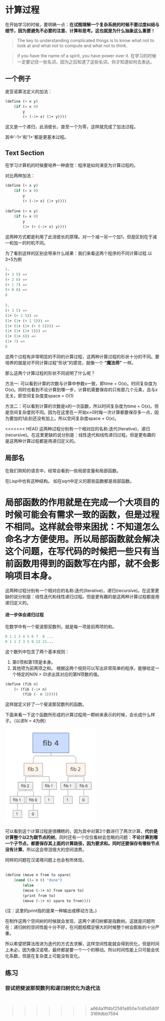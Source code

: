# 计算过程

在开始学习的时候，要明确一点：**在试图理解一个复杂系统的时候不要过度纠结与细节，因为要避免不必要的注意、计算和思考。这也就是为什么抽象这么重要！**

> The key to understanding complicated things is to know what not to look at and what not to compute and what not to think.

> if you have the name of a spirit, you have power over it.
在学习的时候一定要记住一些名词，因为之后知道了这些名词，你才知道如何去表达。

## 一个例子

皮亚诺算法定义的加法：
~~~scheme
(define (+ x y)
    (if (= x 0)
        y
        (+ (-1+ x) (1+ y))))
~~~
这又是一个递归，此消彼长，直至一个为零，这样就完成了加法过程。

其中'-1+'和'1+'都是更基本过程。

## Text Section

在学习计算机的时候要培养一种直觉：程序是如何演变为计算过程的。

对比两种加法：
~~~scheme
(define (+ x y)
    (if (= x 0)
        y
        (+ (-1+ x) (1+ y))))

(define (+ x y)
    (if (= x 0)
        y
        (1+ (+ (-1+ x) y))))
~~~
这两种方式都是利用了此消彼长的原理。对一个减一另一个加1，但是区别在于减一和加一的时机不同。

为了看到这样的区别会带来什么结果：我们来看这两个程序的不同计算过程.以3+5为例

~~~scheme
1. 
(+ 3 5) =>
(+ 2 6) => 
(+ 1 7) => 
(+ 0 8) => 
8

2. 
(+ 3 5) => 
(1+ (+ 2 5)) => 
(1+ (1+ (+ 1 5))) => 
(1+ (1+ (1+ (+ 0 5)))) => 
(1+ (1+ (1+ 5))) => 
(1+ (1+ 6)) => 
(1+ 7) => 
8
~~~
这两个过程有非常明显的不同的计算过程，这两种计算过程的形状十分的不同。要培养的就是对不同计算过程“形状”的感觉，就像一个 **“魔法师”** 一样。

那么这两个计算过程的形状不同说明了什么呢？

方法一: 可以看到计算的次数与计算中参数x一致，即time = O(x)。时间复杂度为O(x)。同时也看到不论计算到哪一步，计算机需要保存的只有那几个元素，且与x无关。即空间复杂度度space = O(1)

方法二：可以看到计算的次数是x的一次函数，所以时间复杂度为time = O(x)。但是空间复杂度则不同。因为在这里在一开始x>0时每一次计算都要保存多一点，因为要加的1此刻还没有加上。所以空间复杂度space = O(x)。

<<<<<<< HEAD
这两种过程分别有一个相对应的名称:迭代(Iterative)，递归(recursive)。在这里更缺的说分别是：线性迭代和线性递归过程。但是更有趣的是这两种计算过程都是用递归定义的。

## 局部名

在我们熟知的语言中，经常会看到一些局部变量和局部函数。

在Lisp中也有这种结构。
如在sqrt中定义的那些函数都是局部函数。

局部函数的作用就是在完成一个大项目的时候可能会有需求一致的函数，但是过程不相同。这样就会带来困扰：不知道怎么命名才方便使用。所以局部函数就会解决这个问题，在写代码的时候把一些只有当前函数用得到的函数写在内部，就不会影响项目本身。
=======

这两种过程分别有一个相对应的名称:迭代(Iterative)，递归(recursive)。在这里更缺的说分别是：线性迭代和线性递归过程。但是更有趣的是这两种计算过程都是用递归定义的。

#### 进一步体会递归过程

在数学中有一个斐波那契数列，就是每一项是前两项的和。
~~~ scheme
0 1 2 3 4 5 6 7  8 ...
0 1 1 2 3 5 8 13 21...
~~~

这个数列中包含了两个基本规则：
1. 第0项和第1项是本身。
2. 其他项为前两项之和。
根据这两个规则可以写出非常简单的程序。能够给定一个特定的N(N > 0)求出其对应的第N项数的值。
~~~scheme
(define (fib n)
    (+ (fib (-1+ n)
        (fib (- n 2)))))
~~~
这样就定义好了一个斐波那契数列的函数。

下面来看一下这个函数所形成的计算过程用一颗树来表示的时候，会长成什么样子。（以求N = 4为例）

![fib 4.png](pic\fib4.png)

可以看到这个计算过程是很糟糕的，因为其中对第2个数进行了两次计算，**代价是计算整个以2为跟节点的树**。同时还有一个仅仅看树会忽略的问题：**不论计算到哪一个子节点，都要保存其上面的计算路径，因为要求和。同时还要保存有哪些节点没有计算**。所以这会带泪很大的空间浪费。

同样的问题在汉诺塔问题上也会有所体现。

~~~ scheme

(define (move n from to spare)
    (cond ((= n 0) "done")
        (else
        (move (-1+ n) from spare to)
        (print from to)
        (move (-1+ n) spare to from))))
~~~

(注：这里的print指的是某一种输出或移动方法。)

在制作这两个空间树的时候就会发现，这两个递归树都是指数树。这就是问题所在：递归树的空间性能十分不好，在问题规模足够大的时候整个树会膨胀的十分严重。

所以希望把算法改进为迭代的方式去求解，这样空间性能就会得到优化，但是时间上未必，因为像汉诺塔，最终都是要一个一个的移动。所以时间性能上只可能会优化系数，但是在复杂度上可能没有变化。

## 练习
### 尝试把斐波那契数列和递归树优化为迭代法

~~~scheme



~~~
>>>>>>> a664a1ff4bf2591a850e7c65d580f3169dbb7594
